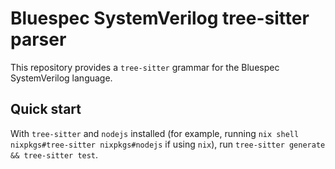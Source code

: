 # Bluespec SystemVerilog tree-sitter parser

This repository provides a `tree-sitter` grammar for the Bluespec SystemVerilog language.

## Quick start

With `tree-sitter` and `nodejs` installed (for example, running `nix shell nixpkgs#tree-sitter nixpkgs#nodejs` if using `nix`), run `tree-sitter generate && tree-sitter test`.
